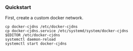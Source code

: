 ### Quickstart

First, create a custom docker network.

```shell
cp docker-cjdns /etc/docker-cjdns
cp docker-cjdns.service /etc/systemd/system/docker-cjdns
$EDITOR /etc/docker-cjdns
systemctl daemon-reload
systemctl start docker-cjdns
```